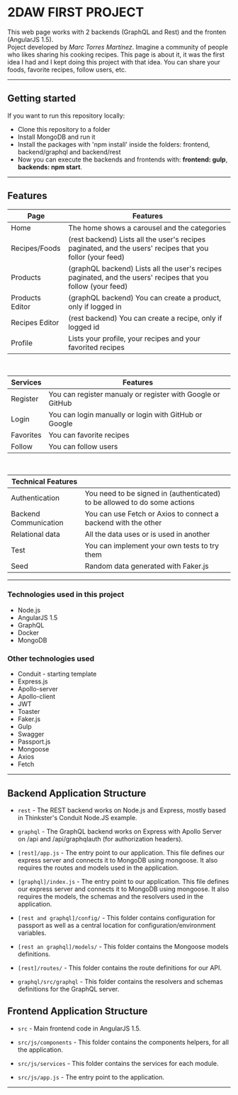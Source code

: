<h1>2DAW FIRST PROJECT</h1>

This web page works with 2 backends (GraphQL and Rest) and the fronten (AngularJS 1.5).  
Poject developed by *Marc Torres Martínez*.
Imagine a community of people who likes sharing his cooking recipes. This page is about it, it was the first idea I had and I kept doing this project with that idea. You can share your foods, favorite recipes, follow users, etc.

---

## Getting started

If you want to run this repository locally:

- Clone this repository to a folder
- Install MongoDB and run it
- Install the packages with 'npm install' inside the folders: frontend, backend/graphql and backend/rest
- Now you can execute the backends and frontends with: **frontend: gulp**, **backends: npm start**.



---

## Features

| Page | Features |
| - | - |
| Home | The home shows a carousel and the categories |
| Recipes/Foods | (rest backend) Lists all the user's recipes paginated, and the users' recipes that you follor (your feed) |
| Products | (graphQL backend) Lists all the user's recipes paginated, and the users' recipes that you follow (your feed) |
| Products Editor | (graphQL backend) You can create a product, only if logged in |
| Recipes Editor | (rest backend) You can create a recipe, only if logged id |
| Profile | Lists your profile, your recipes and your favorited recipes |


<br>

| Services | Features |
| - | - |
| Register | You can register manualy or register with Google or GitHub |
| Login | You can login manually or login with GitHub or Google |
| Favorites | You can favorite recipes |
| Follow | You can follow users |

<br>

| Technical Features |  |
| - | - |
| Authentication | You need to be signed in (authenticated) to be allowed to do some actions |
| Backend Communication | You can use Fetch or Axios to connect a backend with the other |
| Relational data | All the data uses or is used in another |
| Test | You can implement your own tests to try them |
| Seed | Random data generated with Faker.js |

---

### Technologies used in this project

* Node.js
* AngularJS 1.5
* GraphQL
* Docker
* MongoDB

### Other technologies used

* Conduit - starting template
* Express.js
* Apollo-server
* Apollo-client
* JWT 
* Toaster
* Faker.js
* Gulp
* Swagger
* Passport.js
* Mongoose
* Axios
* Fetch

---

## Backend Application Structure

- `rest` - The REST backend works on Node.js and Express, mostly based in Thinkster's Conduit Node.JS example.
- `graphql` - The GraphQL backend works on Express with Apollo Server on /api and /api/graphqlauth (for authorization headers).

- `[rest]/app.js` - The entry point to our application. This file defines our express server and connects it to MongoDB using mongoose. It also requires the routes and models used in the application.
- `[graphql]/index.js` - The entry point to our application. This file defines our express server and connects it to MongoDB using mongoose. It also requires the models, the schemas and the resolvers used in the application.

- `[rest and graphql]/config/` - This folder contains configuration for passport as well as a central location for configuration/environment variables.
- `[rest an graphql]/models/` - This folder contains the Mongoose models definitions.
- `[rest]/routes/` - This folder contains the route definitions for our API.
- `graphql/src/graphql` - This folder contains the resolvers and schemas definitions for the GraphQL server.

## Frontend Application Structure

- `src` - Main frontend code in AngularJS 1.5.

- `src/js/components` - This folder contains the components helpers, for all the application.
- `src/js/services` - This folder contains the services for each module.
- `src/js/app.js` - The entry point to the application.

---
